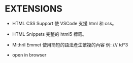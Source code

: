 # EXTENSIONS

* HTML CSS Support
使 VSCode 支援 html 和 css。

* HTML Snippets
完整的 html5 標籤。

* Mithril Emmet
使用簡短的語法產生繁複的內容
例:
/// td*3
<td>
<td>
<td>

* open in browser
